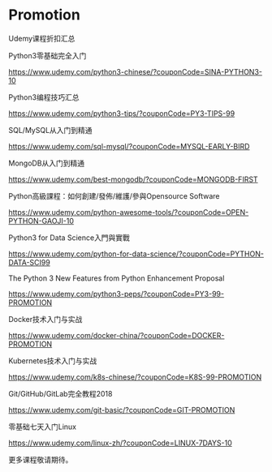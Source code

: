 # Promotion

Udemy课程折扣汇总


Python3零基础完全入门

https://www.udemy.com/python3-chinese/?couponCode=SINA-PYTHON3-10

Python3编程技巧汇总

https://www.udemy.com/python3-tips/?couponCode=PY3-TIPS-99

SQL/MySQL从入门到精通

https://www.udemy.com/sql-mysql/?couponCode=MYSQL-EARLY-BIRD

MongoDB从入门到精通

https://www.udemy.com/best-mongodb/?couponCode=MONGODB-FIRST

Python高級課程：如何創建/發佈/維護/參與Opensource Software

https://www.udemy.com/python-awesome-tools/?couponCode=OPEN-PYTHON-GAOJI-10

Python3 for Data Science入門與實戰

https://www.udemy.com/python-for-data-science/?couponCode=PYTHON-DATA-SCI99

The Python 3 New Features from Python Enhancement Proposal

https://www.udemy.com/python3-peps/?couponCode=PY3-99-PROMOTION

Docker技术入门与实战

https://www.udemy.com/docker-china/?couponCode=DOCKER-PROMOTION

Kubernetes技术入门与实战

https://www.udemy.com/k8s-chinese/?couponCode=K8S-99-PROMOTION

Git/GitHub/GitLab完全教程2018

https://www.udemy.com/git-basic/?couponCode=GIT-PROMOTION

零基础七天入门Linux

https://www.udemy.com/linux-zh/?couponCode=LINUX-7DAYS-10

更多课程敬请期待。
